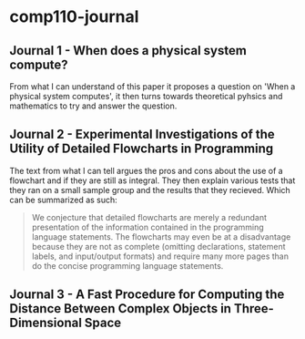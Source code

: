 # comp110-journal
## Journal 1 - When does a physical system compute?
From what I can understand of this paper it proposes a question on 'When a physical system computes', it then turns towards theoretical pyhsics and mathematics to try and answer the question. 

## Journal 2 - Experimental Investigations of the Utility of Detailed Flowcharts in Programming
The text from what I can tell argues the pros and cons about the use of a flowchart and if they are still as integral. They then explain various tests that they ran on a small sample group and the results that they recieved. Which can be summarized as such:
>We conjecture that detailed flowcharts are merely a redundant presentation of the information contained in the programming language statements. The flowcharts may even be at a disadvantage because they are not as complete (omitting declarations, statement labels, and input/output formats) and require many more pages than do the concise programming language statements.


## Journal 3 - A Fast Procedure for Computing the Distance Between Complex Objects in Three-Dimensional Space 

